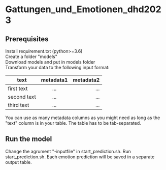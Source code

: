 # Gattungen_und_Emotionen_dhd2023

## Prerequisites

Install requirement.txt (python>=3.6) <br>
Create a folder "models" <br>
Download models and put in models folder <br>
Transform your data to the following input format: <br>

| text        | metadata1           | metadata2  |
| ------------- |:-------------:| -----:|
| first text      | ... | ... |
| second text      | ...      |   ... |
| third text | ...      |    ... |

You can use as many metadata columns as you might need as long
as the "text" column is in your table. The table has to be 
tab-separated.

## Run the model

Change the agrument "-inputfile" in start_prediction.sh.
Run start_prediction.sh. Each emotion prediction will be saved in
a separate output table.
